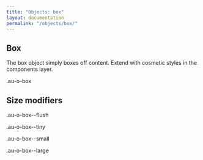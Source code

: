 ```yaml
---
title: "Objects: box"
layout: documentation
permalink: "/objects/box/"
---
```


<div class="au-c-content">

## Box

The box object simply boxes off content. Extend with cosmetic styles in the components layer.

<div class="au-o-box au-u-text-center au-d-component">
  <p class="au-u-h4">.au-o-box</p>
</div>

## Size modifiers

<div class="au-o-box au-o-box--flush au-u-text-center au-d-component">
  <p class="au-u-h4">.au-o-box--flush</p>
</div>

<div class="au-o-box au-o-box--tiny au-u-text-center au-d-component">
  <p class="au-u-h4">.au-o-box--tiny</p>
</div>

<div class="au-o-box au-o-box--small au-u-text-center au-d-component">
  <p class="au-u-h4">.au-o-box--small</p>
</div>

<div class="au-o-box au-o-box--large au-u-text-center au-d-component">
  <p class="au-u-h4">.au-o-box--large</p>
</div>

<div>
